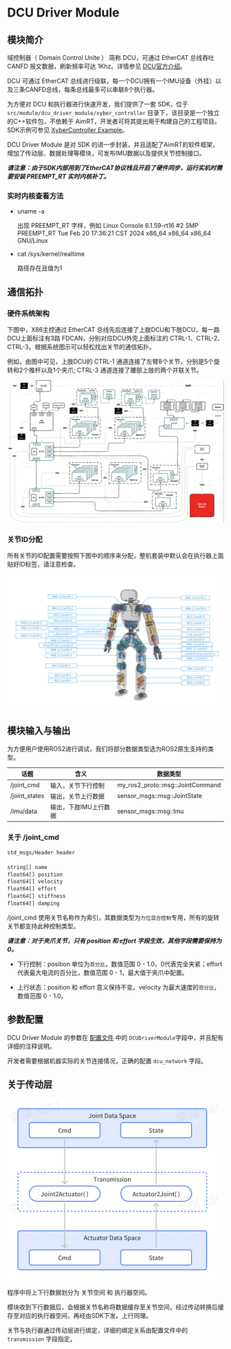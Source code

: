 # DCU Driver Module

## 模块简介

域控制器（ Domain Control Unite ） 简称 DCU，可通过 EtherCAT 总线吞吐 CANFD 报文数据，刷新频率可达 1Khz。详情参见 [DCU官方介绍](https://agibotmall.com/goods_detail/5?id=5&isShowTab=false)。

DCU 可通过 EtherCAT 总线进行级联，每一个DCU拥有一个IMU设备（外挂）以及三条CANFD总线，每条总线最多可以串联8个执行器。

为方便对 DCU 和执行器进行快速开发，我们提供了一套 SDK，位于 `src/module/dcu_driver_module/xyber_controller` 目录下，该目录是一个独立的C++软件包，不依赖于 AimRT，开发者可将其提出用于构建自己的工程项目。SDK示例可参见 [XyberController Example](/src/module/dcu_driver_module/xyber_controller/example/main.cpp)。

DCU Driver Module 是对 SDK 的进一步封装，并且适配了AimRT的软件框架，增加了传动层、数据处理等模块，可发布IMU数据以及提供关节控制接口。

***请注意：由于SDK内部用到了EtherCAT协议栈且开启了硬件同步，运行实机时需要安装 PREEMPT_RT 实时内核补丁。***

### 实时内核查看方法

- uname -a

  出现 PREEMPT_RT 字样，例如 Linux Console 6.1.59-rt16 #2 SMP PREEMPT_RT Tue Feb 20 17:36:21 CST 2024 x86_64 x86_64 x86_64 GNU/Linux

- cat /sys/kernel/realtime

  路径存在且值为1

## 通信拓扑

### 硬件系统架构

下图中，X86主控通过 EtherCAT 总线先后连接了上肢DCU和下肢DCU，每一路DCU上面标注有3路 FDCAN，分别对应DCU外壳上面标注的 CTRL-1、CTRL-2、CTRL-3。根据系统图示可以轻松找出关节的通信拓扑。

例如，由图中可见，上肢DCU的 CTRL-1 通道连接了左臂8个关节，分别是5个旋转和2个推杆以及1个夹爪; CTRL-3 通道连接了腰部上肢的两个并联关节。

![hw_arch](hardware_arch.jpg "hw_arch")

### 关节ID分配

所有关节的ID配置需要按照下图中的顺序来分配，整机套装中默认会在执行器上面贴好ID标签，请注意检查。

![id](x1_id.jpg "id")

## 模块输入与输出

为方便用户使用ROS2进行调试，我们将部分数据类型选为ROS2原生支持的类型。

| 话题                  | 含义                      | 数据类型                                                   |
| -------------------- | ------------------------- | -------------------------------------------------------- |
| /joint_cmd           | 输入，关节下行控制           | my_ros2_proto::msg::JointCommand                         |
| /joint_states        | 输出，关节上行数据           | sensor_msgs::msg::JointState                             |
| /imu/data            | 输出，下肢IMU上行数据        | sensor_msgs::msg::Imu                                    |

### 关于 /joint_cmd

```bash
std_msgs/Header header

string[] name
float64[] position
float64[] velocity
float64[] effort
float64[] stiffness
float64[] damping
```

/joint_cmd 使用关节名称作为索引，其数据类型为`力位混合控制`专用，所有的旋转关节都支持此种控制类型。

***请注意：对于夹爪关节，只有 position 和 effort 字段生效，其他字段需要保持为0。***

- 下行控制：position 单位为`百分比`，数值范围 0 - 1.0，0代表完全夹紧；effort 代表最大电流的百分比，数值范围 0 - 1，最大值于夹爪中配置。

- 上行状态：position 和 effort 意义保持不变。velocity 为最大速度的`百分比`，数值范围 0 - 1.0。

## 参数配置

DCU Driver Module 的参数在 [配置文件](src/install/linux/bin/cfg/x1_cfg.yaml) 中的 `DCUDriverModule`字段中，并且配有详细的注释说明。

开发者需要根据机器实际的关节连接情况，正确的配置 `dcu_network` 字段。

## 关于传动层

![trans](transmission.png "trans")

程序中将上下行数据划分为 关节空间 和 执行器空间。

模块收到下行数据后，会根据关节名称将数据缓存至关节空间，经过传动转换后缓存至对应的执行器空间，再经由SDK下发。上行同理。

关节与执行器通过传动层进行绑定，详细的绑定关系由配置文件中的 `transmission` 字段指定。